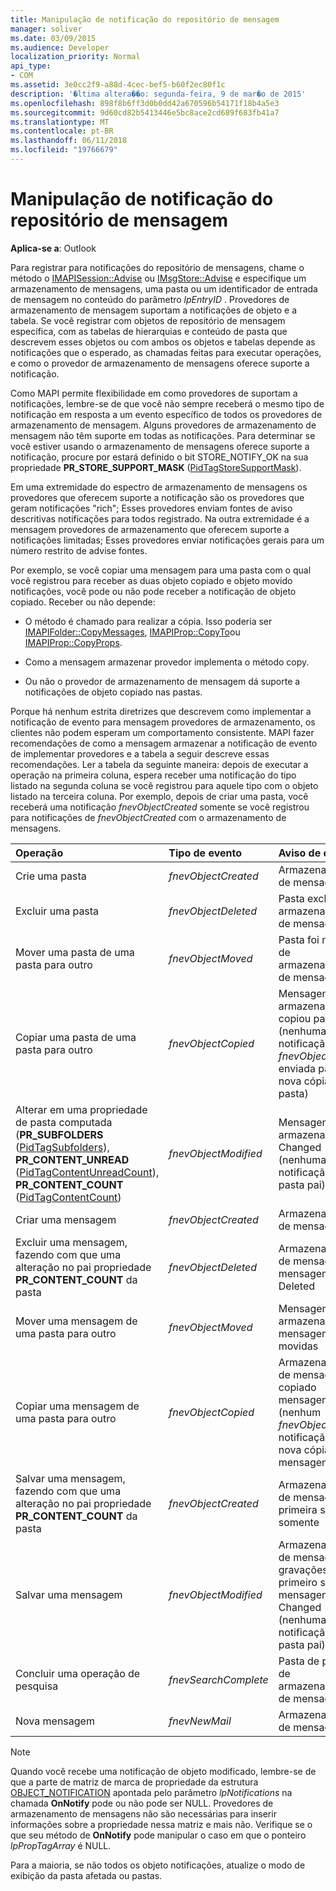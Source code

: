 ```yaml
---
title: Manipulação de notificação do repositório de mensagem
manager: soliver
ms.date: 03/09/2015
ms.audience: Developer
localization_priority: Normal
api_type:
- COM
ms.assetid: 3e0cc2f9-a88d-4cec-bef5-b60f2ec80f1c
description: '�ltima altera��o: segunda-feira, 9 de mar�o de 2015'
ms.openlocfilehash: 898f8b6ff3d0b0dd42a670596b54171f18b4a5e3
ms.sourcegitcommit: 9d60cd82b5413446e5bc8ace2cd689f683fb41a7
ms.translationtype: MT
ms.contentlocale: pt-BR
ms.lasthandoff: 06/11/2018
ms.locfileid: "19766679"
---
```

# <a name="handling-message-store-notification"></a>Manipulação de notificação do repositório de mensagem
  
**Aplica-se a**: Outlook 
  
Para registrar para notificações do repositório de mensagens, chame o método o [IMAPISession::Advise](imapisession-advise.md) ou [IMsgStore::Advise](imsgstore-advise.md) e especifique um armazenamento de mensagens, uma pasta ou um identificador de entrada de mensagem no conteúdo do parâmetro _lpEntryID_ . Provedores de armazenamento de mensagem suportam a notificações de objeto e a tabela. Se você registrar com objetos de repositório de mensagem específica, com as tabelas de hierarquias e conteúdo de pasta que descrevem esses objetos ou com ambos os objetos e tabelas depende as notificações que o esperado, as chamadas feitas para executar operações, e como o provedor de armazenamento de mensagens oferece suporte a notificação. 
  
Como MAPI permite flexibilidade em como provedores de suportam a notificações, lembre-se de que você não sempre receberá o mesmo tipo de notificação em resposta a um evento específico de todos os provedores de armazenamento de mensagem. Alguns provedores de armazenamento de mensagem não têm suporte em todas as notificações. Para determinar se você estiver usando o armazenamento de mensagens oferece suporte a notificação, procure por estará definido o bit STORE_NOTIFY_OK na sua propriedade **PR_STORE_SUPPORT_MASK** ([PidTagStoreSupportMask](pidtagstoresupportmask-canonical-property.md)).
  
Em uma extremidade do espectro de armazenamento de mensagens os provedores que oferecem suporte a notificação são os provedores que geram notificações "rich"; Esses provedores enviam fontes de aviso descritivas notificações para todos registrado. Na outra extremidade é a mensagem provedores de armazenamento que oferecem suporte a notificações limitadas; Esses provedores enviar notificações gerais para um número restrito de advise fontes. 
  
Por exemplo, se você copiar uma mensagem para uma pasta com o qual você registrou para receber as duas objeto copiado e objeto movido notificações, você pode ou não pode receber a notificação de objeto copiado. Receber ou não depende:
  
- O método é chamado para realizar a cópia. Isso poderia ser [IMAPIFolder::CopyMessages](imapifolder-copymessages.md), [IMAPIProp::CopyTo](imapiprop-copyto.md)ou [IMAPIProp::CopyProps](imapiprop-copyprops.md).
    
- Como a mensagem armazenar provedor implementa o método copy.
    
- Ou não o provedor de armazenamento de mensagem dá suporte a notificações de objeto copiado nas pastas.
    
Porque há nenhum estrita diretrizes que descrevem como implementar a notificação de evento para mensagem provedores de armazenamento, os clientes não podem esperam um comportamento consistente. MAPI fazer recomendações de como a mensagem armazenar a notificação de evento de implementar provedores e a tabela a seguir descreve essas recomendações. Ler a tabela da seguinte maneira: depois de executar a operação na primeira coluna, espera receber uma notificação do tipo listado na segunda coluna se você registrou para aquele tipo com o objeto listado na terceira coluna. Por exemplo, depois de criar uma pasta, você receberá uma notificação _fnevObjectCreated_ somente se você registrou para notificações de _fnevObjectCreated_ com o armazenamento de mensagens. 
  
|**Operação**|**Tipo de evento**|**Aviso de origem**|
|:-----|:-----|:-----|
|Crie uma pasta  <br/> | _fnevObjectCreated_ <br/> |Armazenamento de mensagens  <br/> |
|Excluir uma pasta  <br/> | _fnevObjectDeleted_ <br/> |Pasta excluído do armazenamento de mensagens  <br/> |
|Mover uma pasta de uma pasta para outro  <br/> | _fnevObjectMoved_ <br/> |Pasta foi movido de armazenamento de mensagens  <br/> |
|Copiar uma pasta de uma pasta para outro  <br/> | _fnevObjectCopied_ <br/> |Mensagem armazenar e copiou pasta (nenhuma notificação _fnevObjectCreated_ enviada para a nova cópia da pasta)  <br/> |
|Alterar em uma propriedade de pasta computada (**PR_SUBFOLDERS** ([PidTagSubfolders](pidtagsubfolders-canonical-property.md)), **PR_CONTENT_UNREAD** ([PidTagContentUnreadCount](pidtagcontentunreadcount-canonical-property.md)), **PR_CONTENT_COUNT** ([PidTagContentCount](pidtagcontentcount-canonical-property.md))  <br/> | _fnevObjectModified_ <br/> |Mensagem armazenar pasta Changed (nenhuma notificação para a pasta pai)  <br/> |
|Criar uma mensagem  <br/> | _fnevObjectCreated_ <br/> |Armazenamento de mensagens  <br/> |
|Excluir uma mensagem, fazendo com que uma alteração no pai propriedade **PR_CONTENT_COUNT** da pasta  <br/> | _fnevObjectDeleted_ <br/> |Armazenamento de mensagens mensagem Deleted  <br/> |
|Mover uma mensagem de uma pasta para outro  <br/> | _fnevObjectMoved_ <br/> |Mensagem armazenar mensagem foram movidas  <br/> |
|Copiar uma mensagem de uma pasta para outro  <br/> | _fnevObjectCopied_ <br/> |Armazenamento de mensagens copiado mensagem (nenhum _fnevObjectCreated_ notificação para a nova cópia da mensagem)  <br/> |
|Salvar uma mensagem, fazendo com que uma alteração no pai propriedade **PR_CONTENT_COUNT** da pasta  <br/> | _fnevObjectCreated_ <br/> |Armazenamento de mensagens na primeira salvar somente  <br/> |
|Salvar uma mensagem  <br/> | _fnevObjectModified_ <br/> |Armazenamento de mensagens em gravações após o primeiro salvar mensagem Changed (nenhuma notificação para a pasta pai)  <br/> |
|Concluir uma operação de pesquisa  <br/> | _fnevSearchComplete_ <br/> |Pasta de pesquisa de armazenamento de mensagens  <br/> |
|Nova mensagem  <br/> | _fnevNewMail_ <br/> |Armazenamento de mensagens  <br/> |
   
> [!NOTE]
> Quando você recebe uma notificação de objeto modificado, lembre-se de que a parte de matriz de marca de propriedade da estrutura [OBJECT_NOTIFICATION](object_notification.md) apontada pelo parâmetro _lpNotifications_ na chamada **OnNotify** pode ou não pode ser NULL. Provedores de armazenamento de mensagens não são necessárias para inserir informações sobre a propriedade nessa matriz e mais não. Verifique se o que seu método de **OnNotify** pode manipular o caso em que o ponteiro _lpPropTagArray_ é NULL. 
  
Para a maioria, se não todos os objeto notificações, atualize o modo de exibição da pasta afetada ou pastas.
  

